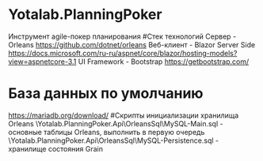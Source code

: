 # Yotalab.PlanningPoker
Инструмент agile-покер планирования
#Стек технологий
Сервер - Orleans https://github.com/dotnet/orleans
Веб-клиент - Blazor Server Side https://docs.microsoft.com/ru-ru/aspnet/core/blazor/hosting-models?view=aspnetcore-3.1
UI Framework - Bootstrap https://getbootstrap.com/
# База данных по умолчанию
https://mariadb.org/download/
#Скрипты инициализации хранилища Orleans
\Yotalab.PlanningPoker.Api\OrleansSql\MySQL-Main.sql - основные таблицы Orleans, выполнить в первую очередь
\Yotalab.PlanningPoker.Api\OrleansSql\MySQL-Persistence.sql - хранилище состояния Grain


